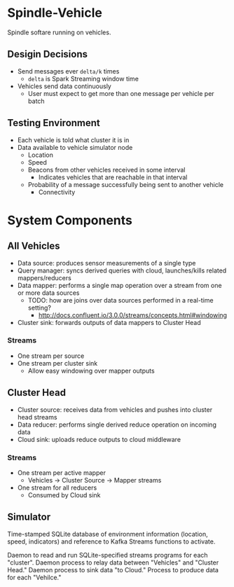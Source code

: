 # Spindle-Vehicle

Spindle softare running on vehicles.

## Desigin Decisions

- Send messages ever `delta/k` times
    - `delta` is Spark Streaming window time
- Vehicles send data continuously
    - User must expect to get more than one message per vehicle per batch

## Testing Environment

- Each vehicle is told what cluster it is in
- Data available to vehicle simulator node
    - Location
    - Speed
    - Beacons from other vehicles received in some interval
        - Indicates vehicles that are reachable in that interval
    - Probability of a message successfully being sent to another vehicle
        - Connectivity

# System Components

## All Vehicles

- Data source: produces sensor measurements of a single type
- Query manager: syncs derived queries with cloud, launches/kills related mappers/reducers
- Data mapper: performs a single map operation over a stream from one or more data sources
    - TODO: how are joins over data sources performed in a real-time setting?
        - <http://docs.confluent.io/3.0.0/streams/concepts.html#windowing>
- Cluster sink: forwards outputs of data mappers to Cluster Head

### Streams

- One stream per source
- One stream per cluster sink
    - Allow easy windowing over mapper outputs

## Cluster Head 

- Cluster source: receives data from vehicles and pushes into cluster head streams
- Data reducer: performs single derived reduce operation on incoming data
- Cloud sink: uploads reduce outputs to cloud middleware

### Streams

- One stream per active mapper
    - Vehicles -> Cluster Source -> Mapper streams
- One stream for all reducers
    - Consumed by Cloud sink

## Simulator

Time-stamped SQLite database of environment information (location, speed, indicators)
and reference to Kafka Streams functions to activate. 

Daemon to read and run SQLite-specified streams programs for each "cluster".
Daemon process to relay data between "Vehicles" and "Cluster Head."
Daemon process to sink data "to Cloud."
Process to produce data for each "Vehilce."
